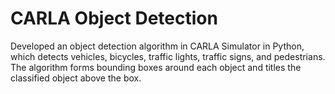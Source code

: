 # CARLA Object Detection
Developed an object detection algorithm in CARLA Simulator in Python, which detects vehicles, bicycles, traffic lights, traffic signs, and pedestrians. The algorithm forms bounding boxes around each object and titles the classified object above the box.
